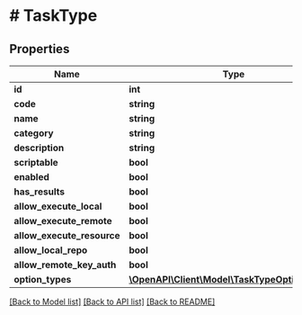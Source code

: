 # # TaskType

## Properties

Name | Type | Description | Notes
------------ | ------------- | ------------- | -------------
**id** | **int** |  | [optional]
**code** | **string** |  | [optional]
**name** | **string** |  | [optional]
**category** | **string** |  | [optional]
**description** | **string** |  | [optional]
**scriptable** | **bool** |  | [optional]
**enabled** | **bool** |  | [optional]
**has_results** | **bool** |  | [optional]
**allow_execute_local** | **bool** |  | [optional]
**allow_execute_remote** | **bool** |  | [optional]
**allow_execute_resource** | **bool** |  | [optional]
**allow_local_repo** | **bool** |  | [optional]
**allow_remote_key_auth** | **bool** |  | [optional]
**option_types** | [**\OpenAPI\Client\Model\TaskTypeOptionTypes[]**](TaskTypeOptionTypes.md) |  | [optional]

[[Back to Model list]](../../README.md#models) [[Back to API list]](../../README.md#endpoints) [[Back to README]](../../README.md)
